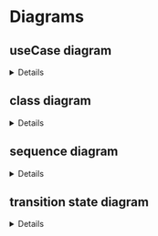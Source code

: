 # Diagrams

## useCase diagram

<details>

![alt text](./Assets/useCase_diagram.png)

</details>

## class diagram

<details>

![alt text](./Assets/classDiagram.png)

</details>

## sequence diagram

<details>

### test online
![alt text](./Assets/diagramSequence_test_online.png)
### sourcing
![alt text](./Assets/diagramSequence_sourcing.png)
### sas
![alt text](./Assets/diagramSequence_sas.png)
### 1rst & second year
![alt text](./Assets/diagramSequence.png)

</details>

## transition state diagram

<details>

### student

![alt text](./Assets/diagram_d’étatTransition_apprenant.png)

### Briefs

![alt text](./Assets/diagramme_d’étattransition_briefs.png)

</details>
